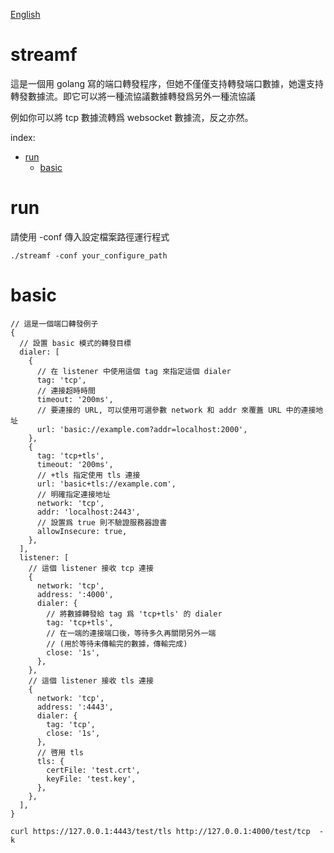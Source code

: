 [English](README.md)
# streamf

這是一個用 golang 寫的端口轉發程序，但她不僅僅支持轉發端口數據，她還支持轉發數據流。即它可以將一種流協議數據轉發爲另外一種流協議

例如你可以將 tcp 數據流轉爲 websocket 數據流，反之亦然。

index:

* [run](#run)
  * [basic](#basic)

# run

請使用 -conf 傳入設定檔案路徑運行程式

```
./streamf -conf your_configure_path
```

# basic

```
// 這是一個端口轉發例子
{
  // 設置 basic 模式的轉發目標
  dialer: [
    {
      // 在 listener 中使用這個 tag 來指定這個 dialer
      tag: 'tcp',
      // 連接超時時間
      timeout: '200ms',
      // 要連接的 URL, 可以使用可選參數 network 和 addr 來覆蓋 URL 中的連接地址
      url: 'basic://example.com?addr=localhost:2000',
    },
    {
      tag: 'tcp+tls',
      timeout: '200ms',
      // +tls 指定使用 tls 連接
      url: 'basic+tls://example.com',
      // 明確指定連接地址
      network: 'tcp',
      addr: 'localhost:2443',
      // 設置爲 true 則不驗證服務器證書
      allowInsecure: true,
    },
  ],
  listener: [
    // 這個 listener 接收 tcp 連接
    {
      network: 'tcp',
      address: ':4000',
      dialer: {
        // 將數據轉發給 tag 爲 'tcp+tls' 的 dialer
        tag: 'tcp+tls',
        // 在一端的連接端口後，等待多久再關閉另外一端
        // (用於等待未傳輸完的數據，傳輸完成)
        close: '1s',
      },
    },
    // 這個 listener 接收 tls 連接
    {
      network: 'tcp',
      address: ':4443',
      dialer: {
        tag: 'tcp',
        close: '1s',
      },
      // 啓用 tls
      tls: {
        certFile: 'test.crt',
        keyFile: 'test.key',
      },
    },
  ],
}
```

```
curl https://127.0.0.1:4443/test/tls http://127.0.0.1:4000/test/tcp  -k
```